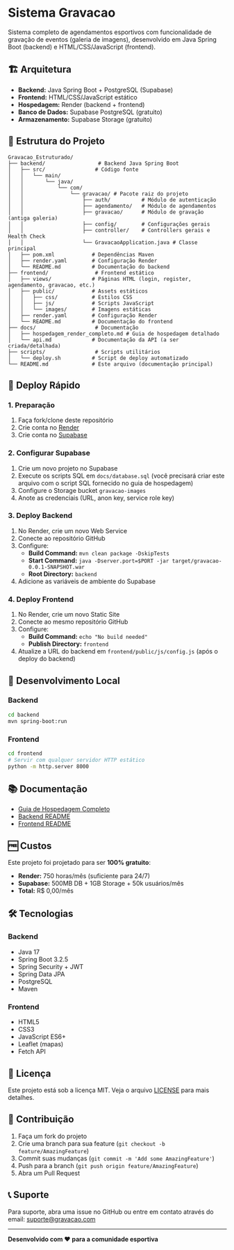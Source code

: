 # Sistema Gravacao

Sistema completo de agendamentos esportivos com funcionalidade de gravação de eventos (galeria de imagens), desenvolvido em Java Spring Boot (backend) e HTML/CSS/JavaScript (frontend).

## 🏗️ Arquitetura

- **Backend:** Java Spring Boot + PostgreSQL (Supabase)
- **Frontend:** HTML/CSS/JavaScript estático
- **Hospedagem:** Render (backend + frontend)
- **Banco de Dados:** Supabase PostgreSQL (gratuito)
- **Armazenamento:** Supabase Storage (gratuito)

## 📁 Estrutura do Projeto

```
Gravacao_Estruturado/
├── backend/                 # Backend Java Spring Boot
│   ├── src/                # Código fonte
│   │   └── main/
│   │       └── java/
│   │           └── com/
│   │               └── gravacao/ # Pacote raiz do projeto
│   │                   ├── auth/          # Módulo de autenticação
│   │                   ├── agendamento/   # Módulo de agendamentos
│   │                   ├── gravacao/      # Módulo de gravação (antiga galeria)
│   │                   ├── config/        # Configurações gerais
│   │                   ├── controller/    # Controllers gerais e Health Check
│   │                   └── GravacaoApplication.java # Classe principal
│   ├── pom.xml            # Dependências Maven
│   ├── render.yaml        # Configuração Render
│   └── README.md          # Documentação do backend
├── frontend/               # Frontend estático
│   ├── views/             # Páginas HTML (login, register, agendamento, gravacao, etc.)
│   ├── public/            # Assets estáticos
│   │   ├── css/           # Estilos CSS
│   │   ├── js/            # Scripts JavaScript
│   │   └── images/        # Imagens estáticas
│   ├── render.yaml        # Configuração Render
│   └── README.md          # Documentação do frontend
├── docs/                   # Documentação
│   ├── hospedagem_render_completo.md # Guia de hospedagem detalhado
│   └── api.md             # Documentação da API (a ser criada/detalhada)
├── scripts/                # Scripts utilitários
│   └── deploy.sh          # Script de deploy automatizado
└── README.md              # Este arquivo (documentação principal)
```

## 🚀 Deploy Rápido

### 1. Preparação
1. Faça fork/clone deste repositório
2. Crie conta no [Render](https://render.com)
3. Crie conta no [Supabase](https://supabase.com)

### 2. Configurar Supabase
1. Crie um novo projeto no Supabase
2. Execute os scripts SQL em `docs/database.sql` (você precisará criar este arquivo com o script SQL fornecido no guia de hospedagem)
3. Configure o Storage bucket `gravacao-images`
4. Anote as credenciais (URL, anon key, service role key)

### 3. Deploy Backend
1. No Render, crie um novo Web Service
2. Conecte ao repositório GitHub
3. Configure:
   - **Build Command:** `mvn clean package -DskipTests`
   - **Start Command:** `java -Dserver.port=$PORT -jar target/gravacao-0.0.1-SNAPSHOT.war`
   - **Root Directory:** `backend`
4. Adicione as variáveis de ambiente do Supabase

### 4. Deploy Frontend
1. No Render, crie um novo Static Site
2. Conecte ao mesmo repositório GitHub
3. Configure:
   - **Build Command:** `echo "No build needed"`
   - **Publish Directory:** `frontend`
4. Atualize a URL do backend em `frontend/public/js/config.js` (após o deploy do backend)

## 🔧 Desenvolvimento Local

### Backend
```bash
cd backend
mvn spring-boot:run
```

### Frontend
```bash
cd frontend
# Servir com qualquer servidor HTTP estático
python -m http.server 8000
```

## 📚 Documentação

- [Guia de Hospedagem Completo](docs/hospedagem_render_completo.md)
- [Backend README](backend/README.md)
- [Frontend README](frontend/README.md)

## 🆓 Custos

Este projeto foi projetado para ser **100% gratuito**:

- **Render:** 750 horas/mês (suficiente para 24/7)
- **Supabase:** 500MB DB + 1GB Storage + 50k usuários/mês
- **Total:** R$ 0,00/mês

## 🛠️ Tecnologias

### Backend
- Java 17
- Spring Boot 3.2.5
- Spring Security + JWT
- Spring Data JPA
- PostgreSQL
- Maven

### Frontend
- HTML5
- CSS3
- JavaScript ES6+
- Leaflet (mapas)
- Fetch API

## 📄 Licença

Este projeto está sob a licença MIT. Veja o arquivo [LICENSE](LICENSE) para mais detalhes.

## 🤝 Contribuição

1. Faça um fork do projeto
2. Crie uma branch para sua feature (`git checkout -b feature/AmazingFeature`)
3. Commit suas mudanças (`git commit -m 'Add some AmazingFeature'`)
4. Push para a branch (`git push origin feature/AmazingFeature`)
5. Abra um Pull Request

## 📞 Suporte

Para suporte, abra uma issue no GitHub ou entre em contato através do email: suporte@gravacao.com

---

**Desenvolvido com ❤️ para a comunidade esportiva**

